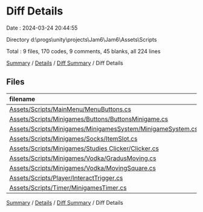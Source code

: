 # Diff Details

Date : 2024-03-24 20:44:55

Directory d:\\progs\\unity\\projects\\Jam6\\Jam6\\Assets\\Scripts

Total : 9 files,  170 codes, 9 comments, 45 blanks, all 224 lines

[Summary](results.md) / [Details](details.md) / [Diff Summary](diff.md) / Diff Details

## Files
| filename | language | code | comment | blank | total |
| :--- | :--- | ---: | ---: | ---: | ---: |
| [Assets/Scripts/MainMenu/MenuButtons.cs](/Assets/Scripts/MainMenu/MenuButtons.cs) | C# | 32 | 0 | 10 | 42 |
| [Assets/Scripts/Minigames/Buttons/ButtonsMinigame.cs](/Assets/Scripts/Minigames/Buttons/ButtonsMinigame.cs) | C# | 65 | 3 | 20 | 88 |
| [Assets/Scripts/Minigames/MinigamesSystem/MinigameSystem.cs](/Assets/Scripts/Minigames/MinigamesSystem/MinigameSystem.cs) | C# | 4 | -4 | 0 | 0 |
| [Assets/Scripts/Minigames/Socks/ItemSlot.cs](/Assets/Scripts/Minigames/Socks/ItemSlot.cs) | C# | 7 | 0 | 2 | 9 |
| [Assets/Scripts/Minigames/Studies Clicker/Clicker.cs](/Assets/Scripts/Minigames/Studies%20Clicker/Clicker.cs) | C# | 12 | 0 | 2 | 14 |
| [Assets/Scripts/Minigames/Vodka/GradusMoving.cs](/Assets/Scripts/Minigames/Vodka/GradusMoving.cs) | C# | 9 | 5 | 7 | 21 |
| [Assets/Scripts/Minigames/Vodka/MovingSquare.cs](/Assets/Scripts/Minigames/Vodka/MovingSquare.cs) | C# | 12 | 0 | 3 | 15 |
| [Assets/Scripts/Player/InteractTrigger.cs](/Assets/Scripts/Player/InteractTrigger.cs) | C# | 4 | 0 | 0 | 4 |
| [Assets/Scripts/Timer/MinigamesTimer.cs](/Assets/Scripts/Timer/MinigamesTimer.cs) | C# | 25 | 5 | 1 | 31 |

[Summary](results.md) / [Details](details.md) / [Diff Summary](diff.md) / Diff Details